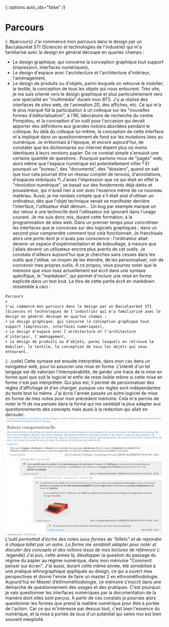 {::options auto_ids="false" /}

Parcours
=
{: #parcours}
J'ai commencé mon parcours dans le design par un Baccalauréat STI (Sciences et technologies de l'industrie) qui m'a familiarisé avec le design en général découpé en quartes champs :
+ Le design graphique, qui concerne la conception graphique tout support (impression, interfaces numériques),
+ Le design d'espace avec l'architecture et l'architecture d'intérieur, l'aménagement,
+ Le design de produits ou d'objets, parmi lesquels on retrouve le mobilier, le textile, la conception de tous les objets qui nous entourent.
Très vite, je me suis orienté vers le design graphique et plus particulièrement vers une spécialité en "multimédia" durant mon BTS. J'y ai réalisé des interfaces de sites web, de l'animation 2D, des affiches, etc. Ce qui m'a le plus marqué fût la participation à un colloque sur les "nouvelles formes d'éditorialisation", à l'IRI, laboratoire de recherche du centre Pompidou, et la conception d'un outil pour l'occasion qui devait apporter des définitions aux grandes notions abordées pendant le colloque. Au delà du colloque lui-même, la conception de cette interface m'a impliqué dans un questionnement de fond sur les mutations liées au numérique. Je m’étonnais à l'époque, et encore aujourd'hui, de constater que les dictionnaires sur internet étaient plus où moins identiques à leurs versions papier. De ce constat simple s'ensuivit une certaine quantité de questions : Pourquoi parlons-nous de "pages" web, alors même que l'espace numérique est potentiellement infini ? Et pourquoi un "bureau", des "documents", des "dossiers", quand on sait que tout cela pourrait être un réseau complet de renvois, d'annotations, d'espaces imbriqués ?\\
J'avais l'impression que ce qui était en effet la "révolution numérique", se basait sur des fondements déjà datés et poussiéreux, qui n'avait rien à voir avec l'essence même de ce nouveau matériau. Aussi, je me rendais compte que s'il était aisé d'utiliser un ordinateur, dès que l'objet technique venait se manifester derrière l'interface, l'utilisateur était démuni... Un bug par exemple marque un dur retour à une technicité dont l'utilisateur est ignorant dans l'usage courant. Je me suis donc mis, durant cette formation, à la programmation de sites web. Dans un premier temps pour concrétiser les interfaces que je concevais sur des logiciels graphiques ; dans un second pour comprendre comment tout cela fonctionnait. Je franchisais alors une porte dont je n'avais pas conscience : l'ordinateur allait devenir un espace d'expérimentation et de bidouillage, à mesure que j'allais devenir un utilisateur encore plus avertis de cet outils. Je constate d'ailleurs aujourd'hui que je cherches sans cesses dans les outils que j'utilise, un moyen de les étendre, de les personnaliser, voir de concevoir mes propres outils.
À ce propos, vous pourrez noter que le mémoire que vous lisez actuellement est écrit dans une syntaxe spécifique, le "markdown", qui permet d'inclure une mise en forme explicite dans un test brut. Le titre de cette partie écrit en markdown ressemble à ceci :
~~~~~~
Parcours
=
J'ai commencé mon parcours dans le design par un Baccalauréat STI (Sciences et technologies de l'industrie) qui m'a familiarisé avec le design en général découpé en quartes champs :
+ Le design graphique, qui concerne la conception graphique tout support (impression, interfaces numériques),
+ Le design d'espace avec l'architecture et l'architecture d'intérieur, l'aménagement,
+ Le design de produits ou d'objets, parmi lesquels on retrouve le mobilier, le textile, la conception de tous les objets qui nous entourent.
~~~~~~
{: .code}
Cette syntaxe est ensuite interprétée, dans mon cas dans un navigateur web, pour lui associer une mise en forme. L’intérêt d'un tel langage est de valoriser l'interopérabilité, de garder une trace de la mise en forme quel que soit le logiciel et enfin de reste lisible même si cette mise en forme n'est pas interprétée. Qui plus est, il permet de personnaliser des règles d'affichage et d'en changer, puisque ces règles sont indépendantes du texte brut lui même.
J'ai écris l'année passée un autre logiciel de mise en forme de mes notes pour mon précédent mémoire. Cela m'a permis de noter le fil de ma pensée dans la forme qui me semblait la plus adapter aux questionnements des concepts mais aussi à la rédaction qui allait en découler.
![Image de unit_symfony](./assets/img/unit-symfony_memoire_dsaa.jpg)
*L'outil permettait d'écrire des notes sous formes de "billets" et de répondre à chaque billet par un autre. La forme me semblait adapter pour noter et discuter des concepts et des notions issus de mes lectures de référence*
{: .legende}
J'ai pus, cette année là, développer la question du passage du régime du papier au régime numérique, dans mon mémoire "Comment penser sur écran". J'ai aussi, durant cette même année, été sensibilisé à une pratique ethnographique appliquée au design, ce qui a ouvert mes perspectives et donné l'envie de faire un master 2 en ethnométhodologie.
Aujourd'hui en Master d’ethnométhodologie, ce mémoire s'inscrit dans une démarche de questionnement des usages et des pratiques. C'est pourquoi je vais questionner les interfaces numériques par la documentation de la manière dont elles sont perçus. À partir de ces constats je pourrais alors questionner les formes que prend la matière numérique pour être à portée de l'action. Car ce qui m'intéresse par dessus tout, c'est bien l'essence du numérique, et la mise à portée de tous d'un potentiel qui selon moi est bien souvent inexploité.
